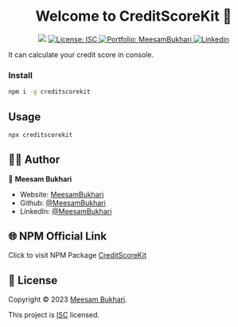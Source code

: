 <h1 align="center">Welcome to CreditScoreKit 👋</h1>

<p align="center">
  <img src="https://img.shields.io/badge/Version-1.0.5-blue.svg?cacheSeconds=2592000"/>
  <a href="https://github.com/MeesamBukhari/creditscorekit/blob/master/LICENSE.txt">
    <img alt="License: ISC" src="https://img.shields.io/badge/License-ISC-red.svg" target="_blank" />
  </a>
  <a href="https://meesambukharipk.web.app/">
    <img alt="Portfolio: MeesamBukhari" src="https://img.shields.io/badge/My_Portfolio-purple" target="_blank"/>
  </a>
  <a href="https://www.linkedin.com/in/meesambukhari/">
    <img alt="Linkedin" src="https://img.shields.io/badge/Linkedin-0A66C2" target="_blank" />
  </a>
</p>

It can calculate your credit score in console.

### Install

```sh
npm i -g creditscorekit
```

## Usage

```sh
npx creditscorekit
```

## 👨‍💻 Author

👤 **Meesam Bukhari**

* Website: [MeesamBukhari](https://meesambukharipk.web.app)
* Github: [@MeesamBukhari](https://github.com/MeesamBukhari)
* LinkedIn: [@MeesamBukhari](https://linkedin.com/in/MeesamBukhari)

## 🌐 NPM Official Link
Click to visit NPM Package [CreditScoreKit](https://npmjs.com/package/creditscorekit/)

## 📝 License

Copyright © 2023 [Meesam Bukhari](https://github.com/MeesamBukhari).

This project is [ISC](https://choosealicense.com/licenses/isc/) licensed.
